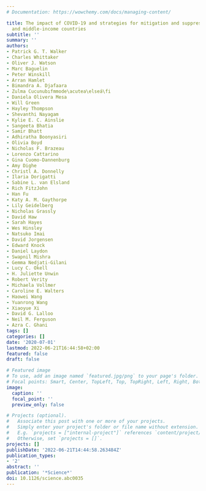 ```yaml
---
# Documentation: https://wowchemy.com/docs/managing-content/

title: The impact of COVID-19 and strategies for mitigation and suppression in low-
  and middle-income countries
subtitle: ''
summary: ''
authors:
- Patrick G. T. Walker
- Charles Whittaker
- Oliver J. Watson
- Marc Baguelin
- Peter Winskill
- Arran Hamlet
- Bimandra A. Djafaara
- Zulma Cucunubıfmmode\acutea\elseá\fi
- Daniela Olivera Mesa
- Will Green
- Hayley Thompson
- Shevanthi Nayagam
- Kylie E. C. Ainslie
- Sangeeta Bhatia
- Samir Bhatt
- Adhiratha Boonyasiri
- Olivia Boyd
- Nicholas F. Brazeau
- Lorenzo Cattarino
- Gina Cuomo-Dannenburg
- Amy Dighe
- Christl A. Donnelly
- Ilaria Dorigatti
- Sabine L. van Elsland
- Rich FitzJohn
- Han Fu
- Katy A. M. Gaythorpe
- Lily Geidelberg
- Nicholas Grassly
- David Haw
- Sarah Hayes
- Wes Hinsley
- Natsuko Imai
- David Jorgensen
- Edward Knock
- Daniel Laydon
- Swapnil Mishra
- Gemma Nedjati-Gilani
- Lucy C. Okell
- H. Juliette Unwin
- Robert Verity
- Michaela Vollmer
- Caroline E. Walters
- Haowei Wang
- Yuanrong Wang
- Xiaoyue Xi
- David G. Lalloo
- Neil M. Ferguson
- Azra C. Ghani
tags: []
categories: []
date: '2020-07-01'
lastmod: 2022-06-21T16:44:58+02:00
featured: false
draft: false

# Featured image
# To use, add an image named `featured.jpg/png` to your page's folder.
# Focal points: Smart, Center, TopLeft, Top, TopRight, Left, Right, BottomLeft, Bottom, BottomRight.
image:
  caption: ''
  focal_point: ''
  preview_only: false

# Projects (optional).
#   Associate this post with one or more of your projects.
#   Simply enter your project's folder or file name without extension.
#   E.g. `projects = ["internal-project"]` references `content/project/deep-learning/index.md`.
#   Otherwise, set `projects = []`.
projects: []
publishDate: '2022-06-21T14:44:58.263484Z'
publication_types:
- '2'
abstract: ''
publication: '*Science*'
doi: 10.1126/science.abc0035
---
```


